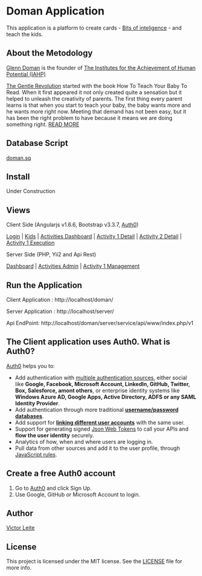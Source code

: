 # Doman Application

This application is a platform to create cards - [Bits of inteligence](http://www.gentlerevolution.com/mm5/merchant.mvc?Screen=CTGY&Category_Code=BOT) - and teach the kids.

## About the Metodology

[Glenn Doman](http://www.iahp.org/about-us/about-glenn-doman) is the founder of [The Institutes for the Achievement of Human Potential (IAHP)](http://www.iahp.org)

[The Gentle Revolution](http://www.gentlerevolution.com/mm5/merchant.mvc?Screen=SFNT&Store_Code=G) started with the book How To Teach Your Baby To Read. When it first appeared it not only created quite a sensation but it helped to unleash the creativity of parents. The first thing every parent learns is that when you start to teach your baby, the baby wants more and he wants more right now. Meeting that demand has not been easy, but it has been the right problem to have because it means we are doing something right. [READ MORE](http://www.gentlerevolution.com/mm5/merchant.mvc?Screen=ABOUT&Store_Code=G)

## Database Script

[doman.sq](https://github.com/victorfleite/doman/tree/master/server/backend/config/script-database/doman.sql)


## Install

Under Construction

## Views

Client Side (Angularjs v1.6.6, Bootstrap v3.3.7, [Auth0](https://auth0.com))

[Login](https://github.com/victorfleite/doman/tree/master/assets/screenshots/client-login-auth0.png) |
[Kids](https://github.com/victorfleite/doman/tree/master/assets/screenshots/client-kids-choose.png) |
[Activities Dashboard](https://github.com/victorfleite/doman/tree/master/assets/screenshots/client-activities.png) |
[Activity 1 Detail](https://github.com/victorfleite/doman/tree/master/assets/screenshots/client-activity-datail.png) |
[Activity 2 Detail](https://github.com/victorfleite/doman/tree/master/assets/screenshots/client-activity2-datail.png) |
[Activity 1 Execution](https://github.com/victorfleite/doman/tree/master/assets/screenshots/client-activity-execution.png)

Server Side (PHP, Yii2 and Api Rest)

[Dashboard](https://github.com/victorfleite/doman/tree/master/assets/screenshots/server-dashboard.png) |
[Activities Admin](https://github.com/victorfleite/doman/tree/master/assets/screenshots/server-activities-admin.png) |
[Activity 1 Management](https://github.com/victorfleite/doman/tree/master/assets/screenshots/server-activity-managment.png)

## Run the Application

Client Application : http://localhost/doman/

Server Application : http://localhost/server/

Api EndPoint: http://localhost/doman/server/service/api/www/index.php/v1

## The Client application uses Auth0. What is Auth0?

[Auth0](https://auth0.com) helps you to:

* Add authentication with [multiple authentication sources](https://docs.auth0.com/identityproviders), either social like **Google, Facebook, Microsoft Account, LinkedIn, GitHub, Twitter, Box, Salesforce, amont others**, or enterprise identity systems like **Windows Azure AD, Google Apps, Active Directory, ADFS or any SAML Identity Provider**.
* Add authentication through more traditional **[username/password databases](https://docs.auth0.com/mysql-connection-tutorial)**.
* Add support for **[linking different user accounts](https://docs.auth0.com/link-accounts)** with the same user.
* Support for generating signed [Json Web Tokens](https://docs.auth0.com/jwt) to call your APIs and **flow the user identity** securely.
* Analytics of how, when and where users are logging in.
* Pull data from other sources and add it to the user profile, through [JavaScript rules](https://docs.auth0.com/rules).

## Create a free Auth0 account

1. Go to [Auth0](https://auth0.com/signup) and click Sign Up.
2. Use Google, GitHub or Microsoft Account to login.

## Author

[Victor Leite](https://www.linkedin.com/in/victor-leite-software-engineer/)

## License

This project is licensed under the MIT license. See the [LICENSE](LICENSE.txt) file for more info.

